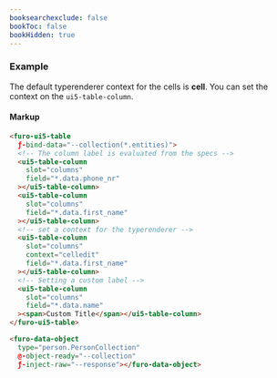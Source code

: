 ```yaml
---
booksearchexclude: false
bookToc: false
bookHidden: true
---
```


### Example 

The default typerenderer context for the cells is **cell**. You can set the context on the `ui5-table-column`.  

<script type="module" src="/init.js"></script>

<furo-demo-snippet>
<template>
<button @-click="--read">load data</button><br><br>
<furo-ui5-table mode="SingleSelect"
 ƒ-bind-data="--collection(*.entities)"
>
 <!-- The column label is evaluated from the specs -->
  <ui5-table-column
    slot="columns"
    field="*.data.phone_nr"
  ></ui5-table-column>  <ui5-table-column
    slot="columns"
    field="*.data.first_name"
  ></ui5-table-column> <ui5-table-column
    slot="columns"
    context="celledit"
    field="*.data.first_name"
  ></ui5-table-column>
<ui5-table-column
  slot="columns"
  field="*.data.name"
><span>Custom Title</span></ui5-table-column>
</furo-ui5-table>
<furo-data-object
  type="person.PersonCollection"
  @-object-ready="--collection"
  ƒ-inject-raw="--response"></furo-data-object>
  <furo-fetch-json
    ƒ-fetch="--read"
    src="/mockdata/persons/list.json"
    @-data="--response"
    ></furo-fetch-json>
</template>
</furo-demo-snippet>

#### Markup
```html
<furo-ui5-table
  ƒ-bind-data="--collection(*.entities)">
  <!-- The column label is evaluated from the specs -->
  <ui5-table-column
    slot="columns"
    field="*.data.phone_nr"
  ></ui5-table-column> 
  <ui5-table-column
    slot="columns"
    field="*.data.first_name"
  ></ui5-table-column>
  <!-- set a context for the typerenderer -->
  <ui5-table-column
    slot="columns"
    context="celledit"
    field="*.data.first_name"
  ></ui5-table-column>
  <!-- Setting a custom label -->
  <ui5-table-column
    slot="columns"
    field="*.data.name"
  ><span>Custom Title</span></ui5-table-column>
</furo-ui5-table>

<furo-data-object
  type="person.PersonCollection"
  @-object-ready="--collection"
  ƒ-inject-raw="--response"></furo-data-object>

```
